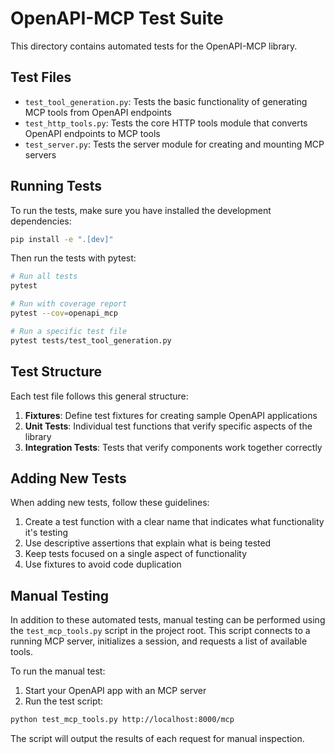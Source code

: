 # OpenAPI-MCP Test Suite

This directory contains automated tests for the OpenAPI-MCP library.

## Test Files

- `test_tool_generation.py`: Tests the basic functionality of generating MCP tools from OpenAPI endpoints
- `test_http_tools.py`: Tests the core HTTP tools module that converts OpenAPI endpoints to MCP tools
- `test_server.py`: Tests the server module for creating and mounting MCP servers

## Running Tests

To run the tests, make sure you have installed the development dependencies:

```bash
pip install -e ".[dev]"
```

Then run the tests with pytest:

```bash
# Run all tests
pytest

# Run with coverage report
pytest --cov=openapi_mcp

# Run a specific test file
pytest tests/test_tool_generation.py
```

## Test Structure

Each test file follows this general structure:

1. **Fixtures**: Define test fixtures for creating sample OpenAPI applications
2. **Unit Tests**: Individual test functions that verify specific aspects of the library
3. **Integration Tests**: Tests that verify components work together correctly

## Adding New Tests

When adding new tests, follow these guidelines:

1. Create a test function with a clear name that indicates what functionality it's testing
2. Use descriptive assertions that explain what is being tested
3. Keep tests focused on a single aspect of functionality
4. Use fixtures to avoid code duplication

## Manual Testing

In addition to these automated tests, manual testing can be performed using the `test_mcp_tools.py` script in the project root. This script connects to a running MCP server, initializes a session, and requests a list of available tools.

To run the manual test:

1. Start your OpenAPI app with an MCP server
2. Run the test script:

```bash
python test_mcp_tools.py http://localhost:8000/mcp
```

The script will output the results of each request for manual inspection. 